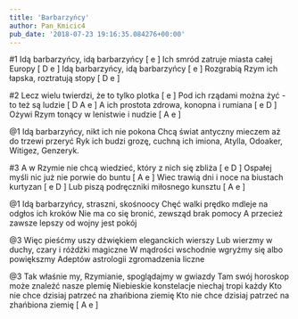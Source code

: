 ```yaml
---
title: 'Barbarzyńcy'
author: Pan_Kmicic4
pub_date: '2018-07-23 19:16:35.084276+00:00'
---
```


#1
Idą barbarzyńcy, idą barbarzyńcy [ e ]
Ich smród zatruje miasta całej Europy [ D e ]
Idą barbarzyńcy, idą barbarzyńcy [ e ] 
Rozgrabią Rzym ich łapska, roztratują stopy [ D e ]

#2
Lecz wielu twierdzi, że to tylko plotka [ e ]
Pod ich rządami można żyć - to też są ludzie [ D A e ]
A ich prostota zdrowa, konopna i rumiana [ e D ]
Ożywi Rzym tonący w lenistwie i nudzie [ A e ]

@1
Idą barbarzyńcy, nikt ich nie pokona
Chcą świat antyczny mieczem aż do trzewi przeryć
Ryk ich budzi grozę, cuchną ich imiona,
Atylla, Odoaker, Witigez, Genzeryk.

#3
A w Rzymie nie chcą wiedzieć, który z nich się zbliża [ e D ]
Ospałej myśli nic już nie porwie do buntu [ A e ]
Wiec trawią dni i noce na biustach kurtyzan [ e D ]
Lub piszą podręczniki miłosnego kunsztu [ A e ]

@1
Idą barbarzyńcy, straszni, skośnoocy
Chęć walki prędko mdleje na odgłos ich kroków
Nie ma co się bronić, zewsząd brak pomocy
A przecież zawsze lepszy od wojny jest pokój

@3
Więc pieśćmy uszy dźwiękiem eleganckich wierszy
Lub wierzmy w duchy, czary i różdżki magiczne
W mądrości wschodnie wgryźmy się albo powiększmy
Adeptów astrologii zgromadzenia liczne

@3
Tak właśnie my, Rzymianie, spoglądajmy w gwiazdy
Tam swój horoskop może znaleźć nasze plemię
Niebieskie konstelacje niechaj tropi każdy
Kto nie chce dzisiaj patrzeć na zhańbiona ziemię 
Kto nie chce dzisiaj patrzeć na zhańbiona ziemię [ A e ]